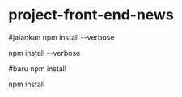 # project-front-end-news

#jalankan npm install --verbose

npm install --verbose

#baru npm install

npm install
